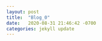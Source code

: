 ```yaml
---
layout: post
title:  "Blog_0"
date:   2020-08-31 21:46:42 -0700
categories: jekyll update
---
```


